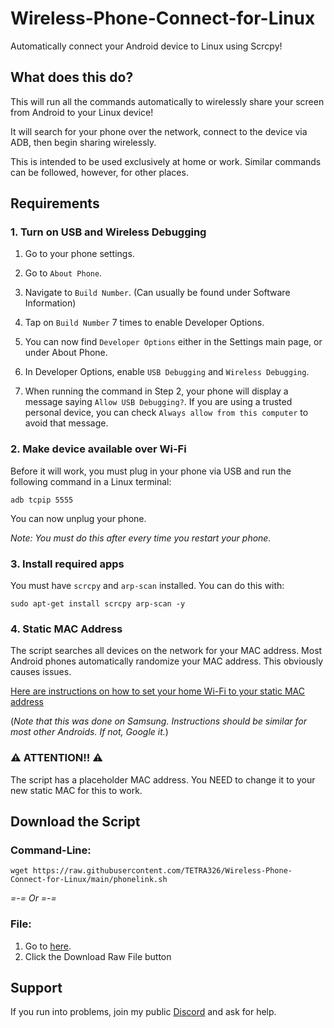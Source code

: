 # Wireless-Phone-Connect-for-Linux
Automatically connect your Android device to Linux using Scrcpy!

## What does this do?
This will run all the commands automatically to wirelessly share your screen from Android to your Linux device!

It will search for your phone over the network, connect to the device via ADB, then begin sharing wirelessly.

This is intended to be used exclusively at home or work. Similar commands can be followed, however, for other places.

## Requirements

### 1. Turn on USB and Wireless Debugging
1. Go to your phone settings.

2. Go to `About Phone`.

3. Navigate to `Build Number`. (Can usually be found under Software Information)

4. Tap on `Build Number` 7 times to enable Developer Options.

5. You can now find `Developer Options` either in the Settings main page, or under About Phone.

6. In Developer Options, enable `USB Debugging` and `Wireless Debugging`.

7. When running the command in Step 2, your phone will display a message saying `Allow USB Debugging?`. If you are using a trusted personal device, you can check `Always allow from this computer` to avoid that message.

### 2. Make device available over Wi-Fi
Before it will work, you must plug in your phone via USB and run the following command in a Linux terminal:
```
adb tcpip 5555
```
You can now unplug your phone.

*Note: You must do this after every time you restart your phone.*

### 3. Install required apps
You must have `scrcpy` and `arp-scan` installed. You can do this with:
```
sudo apt-get install scrcpy arp-scan -y
```

### 4. Static MAC Address
The script searches all devices on the network for your MAC address. Most Android phones automatically randomize your MAC address. This obviously causes issues.

[Here are instructions on how to set your home Wi-Fi to your static MAC address](/MAC.md)

(*Note that this was done on Samsung. Instructions should be similar for most other Androids. If not, Google it.*)

### ⚠️ ATTENTION!! ⚠️
The script has a placeholder MAC address. You NEED to change it to your new static MAC for this to work.

## Download the Script
### Command-Line:
```
wget https://raw.githubusercontent.com/TETRA326/Wireless-Phone-Connect-for-Linux/main/phonelink.sh
```
*=-= Or =-=*
### File:
1. Go to [here](https://github.com/TETRA326/Wireless-Phone-Connect-for-Linux/blob/main/phonelink.sh).
2. Click the Download Raw File button

## Support
If you run into problems, join my public [Discord](https://discord.com/invite/cUnkxxfJ5b) and ask for help.
